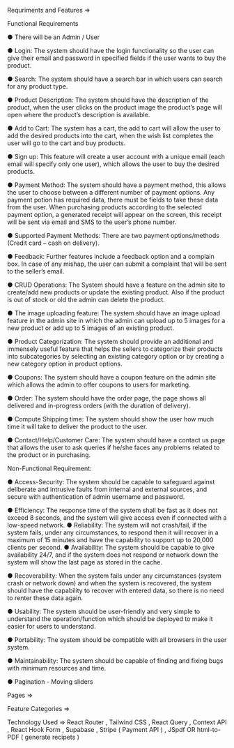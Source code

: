 Requriments and Features =>

Functional Requirements

● There will be an Admin / User

● Login: The system should have the login functionality so the user can give their email and password in
specified fields if the user wants to buy the product.

● Search: The system should have a search bar in which users can search for any product type.

● Product Description: The system should have the description of the product, when the user clicks on the product image the product’s page will open where the product’s description is available.

● Add to Cart: The system has a cart, the add to cart will allow the user to add the desired products into the cart, when the wish list completes the user will go to the cart and buy products.

● Sign up: This feature will create a user account with a unique email (each email will specify only one user), which allows the user to buy the desired products.

● Payment Method: The system should have a payment method, this allows the user to choose between a
different number of payment options. Any payment potion has required data, there must be fields to take
these data from the user. When purchasing products according to the selected payment option, a
generated receipt will appear on the screen, this receipt will be sent via email and SMS to the user’s phone number.

● Supported Payment Methods: There are two payment options/methods (Credit card – cash on delivery).

● Feedback: Further features include a feedback option and a complain box. In case of any mishap, the user can submit a complaint that will be sent to the seller’s email.

● CRUD Operations: The System should have a feature on the admin site to create/add new products or
update the existing product. Also if the product is out of stock or old the admin can delete the product.

● The image uploading feature: The system should have an image upload feature in the admin site in which
the admin can upload up to 5 images for a new product or add up to 5 images of an existing product.

● Product Categorization: The system should provide an additional and immensely useful feature that helps the sellers to categorize their products into subcategories by selecting an existing category option or by creating a new category option in product options.

● Coupons: The system should have a coupon feature on the admin site which allows the admin to offer
coupons to users for marketing.

● Order: The system should have the order page, the page shows all delivered and in-progress orders (with the duration of delivery).

● Compute Shipping time: The system should show the user how much time it will take to deliver the
product to the user.

● Contact/Help/Customer Care: The system should have a contact us page that allows the user to ask
queries if he/she faces any problems related to the product or in purchasing.

Non-Functional Requirement:

● Access-Security: The system should be capable to safeguard against deliberate and intrusive faults from internal and external sources, and secure with authentication of admin username and password.

● Efficiency: The response time of the system shall be fast as it does not exceed 8 seconds, and the system will give access even if connected with a low-speed network.
● Reliability: The system will not crash/fail, if the system fails, under any circumstances, to respond then it will recover in a maximum of 15 minutes and have the capability to support up to 20,000 clients per second.
● Availability: The system should be capable to give availability 24/7, and if the system does not respond or network down the system will show the last page as stored in the cache.

● Recoverability: When the system fails under any circumstances (system crash or network down) and when
the system is recovered, the system should have the capability to recover with entered data, so there is no need to renter these data again.

● Usability: The system should be user-friendly and very simple to understand the operation/function which should be deployed to make it easier for users to understand.

● Portability: The system should be compatible with all browsers in the user system.

● Maintainability: The system should be capable of finding and fixing bugs with minimum resources and
time.

● Pagination - Moving sliders

Pages =>

Feature Categories =>

Technology Used => React Router , Tailwind CSS , React Query , Context API , React Hook Form , Supabase , Stripe ( Payment API ) , JSpdf OR html-to-PDF ( generate recipets )
